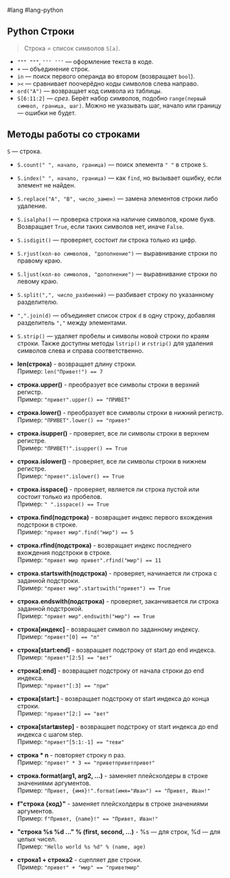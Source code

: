 #lang #lang-python 

## Python Строки

> Строка = список символов `S[a]`.

- `""" """`, `''' '''` — оформление текста в коде.
- `+` — объединение строк.
- `in` — поиск первого операнда во втором (возвращает `bool`).
- `><` — сравнивает поочерёдно коды символов слева направо.
- `ord("A")` — возвращает код символа из таблицы.
- `S[6:11:2]` — *срез*. Берёт набор символов, подобно `range(первый символ, граница, шаг)`. Можно не указывать шаг, начало или границу — ошибки не будет.



## Методы работы со строками

`S` — строка.

- `S.count(" ", начало, граница)` — поиск элемента `" "` в строке `S`.
- `S.index(" ", начало, граница)` — как `find`, но вызывает ошибку, если элемент не найден.
- `S.replace("A", "B", число_замен)` — замена элементов строки либо удаление.
- `S.isalpha()` — проверка строки на наличие символов, кроме букв. Возвращает `True`, если таких символов нет, иначе `False`.
- `S.isdigit()` — проверяет, состоит ли строка только из цифр.
- `S.rjust(кол-во символов, "дополнение")` — выравнивание строки по правому краю.
- `S.ljust(кол-во символов, "дополнение")` — выравнивание строки по левому краю.
- `S.split(",", число_разбиений)` — разбивает строку по указанному разделителю.
- `",".join(d)` — объединяет список строк `d` в одну строку, добавляя разделитель `","` между элементами.
- `S.strip()` — удаляет пробелы и символы новой строки по краям строки. Также доступны методы `lstrip()` и `rstrip()` для удаления символов слева и справа соответственно.

- **len(строка)** - возвращает длину строки.  
  Пример: `len("Привет!") == 7`
- **строка.upper()** - преобразует все символы строки в верхний регистр.  
  Пример: `"привет".upper() == "ПРИВЕТ"`
- **строка.lower()** - преобразует все символы строки в нижний регистр.  
  Пример: `"ПРИВЕТ".lower() == "привет"`
- **строка.isupper()** - проверяет, все ли символы строки в верхнем регистре.  
  Пример: `"ПРИВЕТ!".isupper() == True`
- **строка.islower()** - проверяет, все ли символы строки в нижнем регистре.  
  Пример: `"привет".islower() == True`
- **строка.isspace()** - проверяет, является ли строка пустой или состоит только из пробелов.  
  Пример: `" ".isspace() == True`
- **строка.find(подстрока)** - возвращает индекс первого вхождения подстроки в строке.  
  Пример: `"привет мир".find("мир") == 5`
- **строка.rfind(подстрока)** - возвращает индекс последнего вхождения подстроки в строке.  
  Пример: `"привет мир привет".rfind("мир") == 11`
- **строка.startswith(подстрока)** - проверяет, начинается ли строка с заданной подстроки.  
  Пример: `"привет мир".startswith("привет") == True`
- **строка.endswith(подстрока)** - проверяет, заканчивается ли строка заданной подстрокой.  
  Пример: `"привет мир".endswith("мир") == True`
- **строка[индекс]** - возвращает символ по заданному индексу.  
  Пример: `"привет"[0] == "п"`
- **строка[start:end]** - возвращает подстроку от start до end индекса.  
  Пример: `"привет"[2:5] == "вет"`
- **строка[:end]** - возвращает подстроку от начала строки до end индекса.  
  Пример: `"привет"[:3] == "при"`
- **строка[start:]** - возвращает подстроку от start индекса до конца строки.  
  Пример: `"привет"[2:] == "вет"`
- **строка[start:end:step]** - возвращает подстроку от start индекса до end индекса с шагом step.  
  Пример: `"привет"[5:1:-1] == "теви"`
- **строка * n** - повторяет строку n раз.  
  Пример: `"привет" * 3 == "приветприветпривет"`
- **строка.format(arg1, arg2, ...)** - заменяет плейсхолдеры в строке значениями аргументов.  
  Пример: `"Привет, {имя}!".format(имя="Иван") == "Привет, Иван!"`
- **f"строка {код}"** - заменяет плейсхолдеры в строке значениями аргументов.  
  Пример: `f"Привет, {name}!" == "Привет, Иван!"`
- **"строка %s %d ..." % (first, second, ...)** - %s — для строк, %d — для целых чисел.  
  Пример: `"Hello world %s %d" % (name, age)`
- **строка1 + строка2** - сцепляет две строки.  
  Пример: `"привет" + "мир" == "приветмир"`

